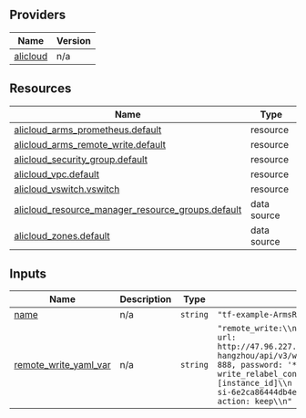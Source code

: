 <!-- BEGIN_TF_DOCS -->
## Providers

| Name | Version |
|------|---------|
| <a name="provider_alicloud"></a> [alicloud](#provider\_alicloud) | n/a |

## Resources

| Name | Type |
|------|------|
| [alicloud_arms_prometheus.default](https://registry.terraform.io/providers/hashicorp/alicloud/latest/docs/resources/arms_prometheus) | resource |
| [alicloud_arms_remote_write.default](https://registry.terraform.io/providers/hashicorp/alicloud/latest/docs/resources/arms_remote_write) | resource |
| [alicloud_security_group.default](https://registry.terraform.io/providers/hashicorp/alicloud/latest/docs/resources/security_group) | resource |
| [alicloud_vpc.default](https://registry.terraform.io/providers/hashicorp/alicloud/latest/docs/resources/vpc) | resource |
| [alicloud_vswitch.vswitch](https://registry.terraform.io/providers/hashicorp/alicloud/latest/docs/resources/vswitch) | resource |
| [alicloud_resource_manager_resource_groups.default](https://registry.terraform.io/providers/hashicorp/alicloud/latest/docs/data-sources/resource_manager_resource_groups) | data source |
| [alicloud_zones.default](https://registry.terraform.io/providers/hashicorp/alicloud/latest/docs/data-sources/zones) | data source |

## Inputs

| Name | Description | Type | Default | Required |
|------|-------------|------|---------|:--------:|
| <a name="input_name"></a> [name](#input\_name) | n/a | `string` | `"tf-example-ArmsRW32"` | no |
| <a name="input_remote_write_yaml_var"></a> [remote\_write\_yaml\_var](#input\_remote\_write\_yaml\_var) | n/a | `string` | `"remote_write:\\n- name: ArmsRemoteWrite\\n  url: http://47.96.227.137:8080/prometheus/xxx/yyy/cn-hangzhou/api/v3/writen  basic_auth: {username: 888, password: '******'}\\n  write_relabel_configs:\\n  - source_labels: [instance_id]\\n    separator: ;\\n    regex: si-6e2ca86444db4e55a7c1\\n    replacement: $1\\n    action: keep\\n"` | no |
<!-- END_TF_DOCS -->    
